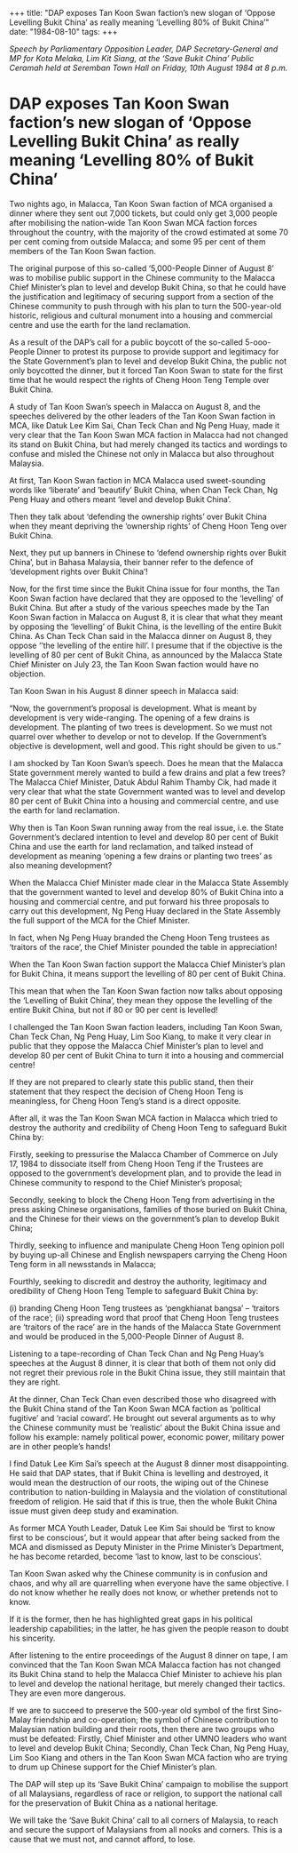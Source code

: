 +++ 
title: "DAP exposes Tan Koon Swan faction’s new slogan of ‘Oppose Levelling Bukit China’ as really meaning ‘Levelling 80% of Bukit China’"
date: "1984-08-10"
tags:
+++

_Speech by Parliamentary Opposition Leader, DAP Secretary-General and MP for Kota Melaka, Lim Kit Siang, at the ‘Save Bukit China’ Public Ceramah held at Seremban Town Hall on Friday, 10th August 1984 at 8 p.m._

# DAP exposes Tan Koon Swan faction’s new slogan of ‘Oppose Levelling Bukit China’ as really meaning ‘Levelling 80% of Bukit China’

Two nights ago, in Malacca, Tan Koon Swan faction of MCA organised a dinner where they sent out 7,000 tickets, but could only get 3,000 people after mobilising the nation-wide Tan Koon Swan MCA faction forces throughout the country, with the majority of the crowd estimated at some 70 per cent coming from outside Malacca; and some 95 per cent of them members of the Tan Koon Swan faction.</u>

The original purpose of this so-called ‘5,000-People Dinner of August 8’ was to mobilise public support in the Chinese community to the Malacca Chief Minister’s plan to level and develop Bukit China, so that he could have the justification and legitimacy of securing support from a section of the Chinese community to push through with his plan to turn the 500-year-old historic, religious and cultural monument into a housing and commercial centre and use the earth for the land reclamation.

As a result of the DAP’s call for a public boycott of the so-called 5-ooo-People Dinner to protest its purpose to provide support and legitimacy for the State Government’s plan to level and develop Bukit China, the public not only boycotted the dinner, but it forced Tan Koon Swan to state for the first time that he would respect the rights of Cheng Hoon Teng Temple over Bukit China.

A study of Tan Koon Swan’s speech in Malacca on August 8, and the speeches delivered by the other leaders of the Tan Koon Swan faction in MCA, like Datuk Lee Kim Sai, Chan Teck Chan and Ng Peng Huay, made it very clear that the Tan Koon Swan MCA faction in Malacca had not changed its stand on Bukit China, but had merely changed its tactics and wordings to confuse and misled the Chinese not only in Malacca but also throughout Malaysia.

At first, Tan Koon Swan faction in MCA Malacca used sweet-sounding words like ‘liberate’ and ’beautify’ Bukit China, when Chan Teck Chan, Ng Peng Huay and others meant ‘level and develop Bukit China’.

Then they talk about ‘defending the ownership rights’ over Bukit China when they meant depriving the ‘ownership rights’ of Cheng Hoon Teng over Bukit China.

Next, they put up banners in Chinese to ‘defend ownership rights over Bukit China’, but in Bahasa Malaysia, their banner refer to the defence of ‘development rights over Bukit China’!

Now, for the first time since the Bukit China issue for four months, the Tan Koon Swan faction have declared that they are opposed to the ‘levelling’ of Bukit China. But after a study of the various speeches made by the Tan Koon Swan faction in Malacca on August 8, it is clear that what they meant by opposing the ‘levelling’ of Bukit China, is the levelling of the entire Bukit China. As Chan Teck Chan said in the Malacca dinner on August 8, they oppose ‘’the levelling of the entire hill’. I presume that if the objective is the levelling of 80 per cent of Bukit China, as announced by the Malacca State Chief Minister on July 23, the Tan Koon Swan faction would have no objection.

Tan Koon Swan in his August 8 dinner speech in Malacca said: 

“Now, the government’s proposal is development. What is meant by development is very wide-ranging. The opening of a few drains is development. The planting of two trees is development. So we must not quarrel over whether to develop or not to develop. If the Government’s objective is development, well and good. This right should be given to us.”

I am shocked by Tan Koon Swan’s speech. Does he mean that the Malacca State government merely wanted to build a few drains and plat a few trees? The Malacca Chief Minister, Datuk Abdul Rahim Thamby Cik, had made it very clear that what the state Government wanted was to level and develop 80 per cent of Bukit China into a housing and commercial centre, and use the earth for land reclamation.

Why then is Tan Koon Swan running away from the real issue, i.e. the State Government’s declared intention to level and develop 80 per cent of Bukit China and use the earth for land reclamation, and talked instead of development as meaning ‘opening a few drains or planting two trees’ as also meaning development?

When the Malacca Chief Minister made clear in the Malacca State Assembly that the government wanted to level and develop 80% of Bukit China into a housing and commercial centre, and put forward his three proposals to carry out this development, Ng Peng Huay declared in the State Assembly the full support of the MCA for the Chief Minister.

In fact, when Ng Peng Huay branded the Cheng Hoon Teng trustees as ‘traitors of the race’, the Chief Minister pounded the table in appreciation!

When the Tan Koon Swan faction support the Malacca Chief Minister’s plan for Bukit China, it means support the levelling of 80 per cent of Bukit China.

This mean that when the Tan Koon Swan faction now talks about opposing the ‘Levelling of Bukit China’, they mean they oppose the levelling of the entire Bukit China, but not if 80 or 90 per cent is levelled!

I challenged the Tan Koon Swan faction leaders, including Tan Koon Swan, Chan Teck Chan, Ng Peng Huay, Lim Soo Kiang, to make it very clear in public that they oppose the Malacca Chief Minister’s plan to level and develop 80 per cent of Bukit China to turn it into a housing and commercial centre!

If they are not prepared to clearly state this public stand, then their statement that they respect the decision of Cheng Hoon Teng is meaningless, for Cheng Hoon Teng’s stand is a direct opposite.

After all, it was the Tan Koon Swan MCA faction in Malacca which tried to destroy the authority and credibility of Cheng Hoon Teng to safeguard Bukit China by:

Firstly, seeking to pressurise the Malacca Chamber of Commerce on July 17, 1984 to dissociate itself from Cheng Hoon Teng if the Trustees are opposed to the government’s development plan, and to provide the lead in Chinese community to respond to the Chief Minister’s proposal;

Secondly, seeking to block the Cheng Hoon Teng from advertising in the press asking Chinese organisations, families of those buried on Bukit China, and the Chinese for their views on the government’s plan to develop Bukit China;

Thirdly, seeking to influence and manipulate Cheng Hoon Teng opinion poll by buying up-all Chinese and English newspapers carrying the Cheng Hoon Teng form in all newsstands in Malacca;

Fourthly, seeking to discredit and destroy the authority, legitimacy and oredibility of Cheng Hoon Teng Temple to safeguard Bukit China by:

(i) branding Cheng Hoon Teng trustees as ‘pengkhianat bangsa’ – ‘traitors of the race’;
(ii) spreading word that proof that Cheng Hoon Teng trustees are ‘traitors of the race’ are in the hands of the Malacca State Government and would be produced in the 5,000-People Dinner of August 8.

Listening to a tape-recording of Chan Teck Chan and Ng Peng Huay’s speeches at the August 8 dinner, it is clear that both of them not only did not regret their previous role in the Bukit China issue, they still maintain that they are right.

At the dinner, Chan Teck Chan even described those who disagreed with the Bukit China stand of the Tan Koon Swan MCA faction as ‘political fugitive’ and ‘racial coward’. He brought out several arguments as to why the Chinese community must be ‘realistic’ about the Bukit China issue and follow his example: namely political power, economic power, military power are in other people’s hands!

I find Datuk Lee Kim Sai’s speech at the August 8 dinner most disappointing. He said that DAP states, that if Bukit China is levelling and destroyed, it would mean the destruction of our roots, the wiping out of the Chinese contribution to nation-building in Malaysia and the violation of constitutional freedom of religion. He said that if this is true, then the whole Bukit China issue must given deep study and examination.

As former MCA Youth Leader, Datuk Lee Kim Sai should be ‘first to know first to be conscious’, but it would appear that after being sacked from the MCA and dismissed as Deputy Minister in the Prime Minister’s Department, he has become retarded, become ‘last to know, last to be conscious’.

Tan Koon Swan asked why the Chinese community is in confusion and chaos, and why all are quarrelling when everyone have the same objective. I do not know whether he really does not know, or whether pretends not to know.

If it is the former, then he has highlighted great gaps in his political leadership capabilities; in the latter, he has given the people reason to doubt his sincerity.

After listening to the entire proceedings of the August 8 dinner on tape, I am convinced that the Tan Koon Swan MCA Malacca faction has not changed its Bukit China stand to help the Malacca Chief Minister to achieve his plan to level and develop the national heritage, but merely changed their tactics. They are even more dangerous.

If we are to succeed to preserve the 500-year old symbol of the first Sino-Malay friendship and co-operation; the symbol of Chinese contribution to Malaysian nation building and their roots, then there are two groups who must be defeated: Firstly, Chief Minister and other UMNO leaders who want to level and develop Bukit China; Secondly, Chan Teck Chan, Ng Peng Huay, Lim Soo Kiang and others in the Tan Koon Swan MCA faction who are trying to drum up Chinese support for the Chief Minister’s plan. 
 
The DAP will step up its ‘Save Bukit China’ campaign to mobilise the support of all Malaysians, regardless of race or religion, to support the national call for the preservation of Bukit China as a national heritage.

We will take the ‘Save Bukit China’ call to all corners of Malaysia, to reach and secure the support of Malaysians from all nooks and corners. This is a cause that we must not, and cannot afford, to lose.
 
